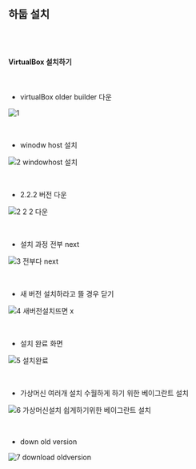 
## 하둡 설치

<br><br>

#### VirtualBox 설치하기


<br>

* virtualBox older builder 다운

![1](https://user-images.githubusercontent.com/35517797/62436033-48b10f80-b779-11e9-8100-5f6d716070cf.PNG)

<br>

* winodw host 설치

![2 windowhost 설치](https://user-images.githubusercontent.com/35517797/62436696-71d29f80-b77b-11e9-964a-f01809fc2f6a.PNG)

<br>

* 2.2.2 버전 다운

![2 2 2 다운](https://user-images.githubusercontent.com/35517797/62436700-74cd9000-b77b-11e9-9122-6d73899cb71f.PNG)

<br>

* 설치 과정 전부 next

![3 전부다 next](https://user-images.githubusercontent.com/35517797/62436711-7c8d3480-b77b-11e9-9969-8692fec11f08.PNG)

<br>

* 새 버전 설치하라고 뜰 경우 닫기 

![4 새버전설치뜨면 x](https://user-images.githubusercontent.com/35517797/62436712-7c8d3480-b77b-11e9-9cf6-8a7bf09f5e2c.PNG)

<br>

* 설치 완료 화면

![5 설치완료](https://user-images.githubusercontent.com/35517797/62436713-7c8d3480-b77b-11e9-8f9b-b785876395f5.PNG)

<br>

* 가상머신 여러개 설치 수월하게 하기 위한 베이그란트 설치

![6 가상머신설치 쉽게하기위한 베이그란트 설치](https://user-images.githubusercontent.com/35517797/62436714-7c8d3480-b77b-11e9-99b3-71e3db585f8f.PNG)

<br>

* down old version

![7 download oldversion](https://user-images.githubusercontent.com/35517797/62436715-7d25cb00-b77b-11e9-9f4d-2449ead8048f.PNG)







